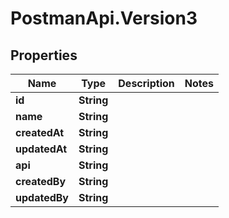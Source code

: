 # PostmanApi.Version3

## Properties

Name | Type | Description | Notes
------------ | ------------- | ------------- | -------------
**id** | **String** |  | 
**name** | **String** |  | 
**createdAt** | **String** |  | 
**updatedAt** | **String** |  | 
**api** | **String** |  | 
**createdBy** | **String** |  | 
**updatedBy** | **String** |  | 


